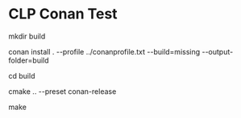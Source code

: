 # CLP Conan Test

mkdir build

conan install . --profile ../conanprofile.txt --build=missing --output-folder=build

cd build

cmake .. --preset conan-release

make

